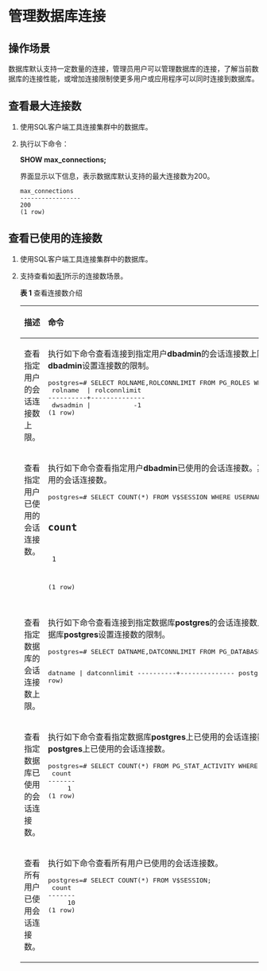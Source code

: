 # 管理数据库连接<a name="dws_01_0039"></a>

## 操作场景<a name="section17619740162122"></a>

数据库默认支持一定数量的连接，管理员用户可以管理数据库的连接，了解当前数据库的连接性能，或增加连接限制使更多用户或应用程序可以同时连接到数据库。

## 查看最大连接数<a name="section63237288162656"></a>

1.  使用SQL客户端工具连接集群中的数据库。
2.  执行以下命令：

    **SHOW max\_connections;**

    界面显示以下信息，表示数据库默认支持的最大连接数为200。

    ```
    max_connections
    ----------------- 
    200
    (1 row)
    ```


## 查看已使用的连接数<a name="section51149057162719"></a>

1.  使用SQL客户端工具连接集群中的数据库。
2.  支持查看如[表1](#tecae727d5c1d47f897891d48c13a5589)所示的连接数场景。

    **表 1**  查看连接数介绍

    <a name="tecae727d5c1d47f897891d48c13a5589"></a>
    <table><thead align="left"><tr id="r179959cf45364cf58c799bda03c7bb64"><th class="cellrowborder" valign="top" width="31.41%" id="mcps1.2.3.1.1"><p id="ae171f1cd533b4726b49baf1132425434"><a name="ae171f1cd533b4726b49baf1132425434"></a><a name="ae171f1cd533b4726b49baf1132425434"></a><strong id="b3780005091637"><a name="b3780005091637"></a><a name="b3780005091637"></a>描述</strong></p>
    </th>
    <th class="cellrowborder" valign="top" width="68.58999999999999%" id="mcps1.2.3.1.2"><p id="a28ea6d3b74bd402e9d3dcfeeb2e0746f"><a name="a28ea6d3b74bd402e9d3dcfeeb2e0746f"></a><a name="a28ea6d3b74bd402e9d3dcfeeb2e0746f"></a><strong id="b4190517591637"><a name="b4190517591637"></a><a name="b4190517591637"></a>命令</strong></p>
    </th>
    </tr>
    </thead>
    <tbody><tr id="rf78f73de6ad54b2a8e09f2d3382d3dbd"><td class="cellrowborder" valign="top" width="31.41%" headers="mcps1.2.3.1.1 "><p id="afb7e4b301e2843e7a08a5ff536ddbeed"><a name="afb7e4b301e2843e7a08a5ff536ddbeed"></a><a name="afb7e4b301e2843e7a08a5ff536ddbeed"></a>查看指定用户的会话连接数上限。</p>
    </td>
    <td class="cellrowborder" valign="top" width="68.58999999999999%" headers="mcps1.2.3.1.2 "><p id="ab8dd33c527184267906ad039a6609f45"><a name="ab8dd33c527184267906ad039a6609f45"></a><a name="ab8dd33c527184267906ad039a6609f45"></a>执行如下命令查看连接到指定用户<strong id="b9443757163724"><a name="b9443757163724"></a><a name="b9443757163724"></a>dbadmin</strong>的会话连接数上限。其中<span class="parmvalue" id="parmvalue5854107163811"><a name="parmvalue5854107163811"></a><a name="parmvalue5854107163811"></a>“-1”</span>表示没有对用户<strong id="b35847861163728"><a name="b35847861163728"></a><a name="b35847861163728"></a>dbadmin</strong>设置连接数的限制。</p>
    <a name="screen5384699191838"></a><a name="screen5384699191838"></a><pre class="screen" codetype="Sql" id="screen5384699191838">postgres=# SELECT ROLNAME,ROLCONNLIMIT FROM PG_ROLES WHERE ROLNAME='dbadmin';
     rolname  | rolconnlimit
    ----------+--------------
     dwsadmin |           -1
    (1 row)</pre>
    </td>
    </tr>
    <tr id="rb9364ee1488746ba915d61980913738b"><td class="cellrowborder" valign="top" width="31.41%" headers="mcps1.2.3.1.1 "><p id="a84b65df54eb7428fb4beefcf68b01d51"><a name="a84b65df54eb7428fb4beefcf68b01d51"></a><a name="a84b65df54eb7428fb4beefcf68b01d51"></a>查看指定用户已使用的会话连接数。</p>
    </td>
    <td class="cellrowborder" valign="top" width="68.58999999999999%" headers="mcps1.2.3.1.2 "><p id="a7bbf9e48551c4e42bc4e3d96f03ef5f9"><a name="a7bbf9e48551c4e42bc4e3d96f03ef5f9"></a><a name="a7bbf9e48551c4e42bc4e3d96f03ef5f9"></a>执行如下命令查看指定用户<strong id="b34525999163859"><a name="b34525999163859"></a><a name="b34525999163859"></a>dbadmin</strong>已使用的会话连接数。其中，<span class="parmvalue" id="parmvalue6572030216394"><a name="parmvalue6572030216394"></a><a name="parmvalue6572030216394"></a>“1”</span>表示<strong id="b3268088416391"><a name="b3268088416391"></a><a name="b3268088416391"></a>dbadmin</strong>已使用的会话连接数。</p>
    <a name="screen32646809135149"></a><a name="screen32646809135149"></a><pre class="screen" codetype="Sql" id="screen32646809135149">postgres=# SELECT COUNT(*) FROM V$SESSION WHERE USERNAME='dbadmin';
    
     count
    -------
         1
    (1 row)</pre>
    </td>
    </tr>
    <tr id="r889ca3da3fd94fac8d7084502eb05337"><td class="cellrowborder" valign="top" width="31.41%" headers="mcps1.2.3.1.1 "><p id="a299da3745d0b40e48789114e0fa70011"><a name="a299da3745d0b40e48789114e0fa70011"></a><a name="a299da3745d0b40e48789114e0fa70011"></a>查看指定数据库的会话连接数上限。</p>
    </td>
    <td class="cellrowborder" valign="top" width="68.58999999999999%" headers="mcps1.2.3.1.2 "><p id="ac7ab9e1f26c84b959f03594e27683d08"><a name="ac7ab9e1f26c84b959f03594e27683d08"></a><a name="ac7ab9e1f26c84b959f03594e27683d08"></a>执行如下命令查看连接到指定数据库<strong id="b3869038016399"><a name="b3869038016399"></a><a name="b3869038016399"></a>postgres</strong>的会话连接数上限。其中<span class="parmvalue" id="parmvalue363767339189"><a name="parmvalue363767339189"></a><a name="parmvalue363767339189"></a>“-1”</span>表示没有对数据库<strong id="b15776964163913"><a name="b15776964163913"></a><a name="b15776964163913"></a>postgres</strong>设置连接数的限制。</p>
    <a name="s116628f616314f27a5a02cd806cf7e23"></a><a name="s116628f616314f27a5a02cd806cf7e23"></a><pre class="screen" codetype="Sql" id="s116628f616314f27a5a02cd806cf7e23">postgres=# SELECT DATNAME,DATCONNLIMIT FROM PG_DATABASE WHERE DATNAME='postgres';
    
     datname  | datconnlimit
    ----------+--------------
     postgres |           -1
    (1 row)</pre>
    </td>
    </tr>
    <tr id="r1d23eb9755ed45379a778f04d1a7ceea"><td class="cellrowborder" valign="top" width="31.41%" headers="mcps1.2.3.1.1 "><p id="af67879da387345dc9470f0d5872e160c"><a name="af67879da387345dc9470f0d5872e160c"></a><a name="af67879da387345dc9470f0d5872e160c"></a>查看指定数据库已使用的会话连接数。</p>
    </td>
    <td class="cellrowborder" valign="top" width="68.58999999999999%" headers="mcps1.2.3.1.2 "><p id="adc65e02e0fde4ae2ae7bda282f3eb6a4"><a name="adc65e02e0fde4ae2ae7bda282f3eb6a4"></a><a name="adc65e02e0fde4ae2ae7bda282f3eb6a4"></a>执行如下命令查看指定数据库<strong id="b14074335163929"><a name="b14074335163929"></a><a name="b14074335163929"></a>postgres</strong>上已使用的会话连接数。其中，<span class="parmvalue" id="parmvalue1630331291813"><a name="parmvalue1630331291813"></a><a name="parmvalue1630331291813"></a>“1”</span>表示数据库<strong id="b44396523163930"><a name="b44396523163930"></a><a name="b44396523163930"></a>postgres</strong>上已使用的会话连接数。</p>
    <a name="screen502887401659"></a><a name="screen502887401659"></a><pre class="screen" codetype="Sql" id="screen502887401659">postgres=# SELECT COUNT(*) FROM PG_STAT_ACTIVITY WHERE DATNAME='postgres';
     count 
    -------
         1
    (1 row)</pre>
    </td>
    </tr>
    <tr id="rc9f924a62f4e4ea8b06e58653f1f3a90"><td class="cellrowborder" valign="top" width="31.41%" headers="mcps1.2.3.1.1 "><p id="aa5d31760ef1d4425bd3e68793c11148c"><a name="aa5d31760ef1d4425bd3e68793c11148c"></a><a name="aa5d31760ef1d4425bd3e68793c11148c"></a>查看所有用户已使用会话连接数。</p>
    </td>
    <td class="cellrowborder" valign="top" width="68.58999999999999%" headers="mcps1.2.3.1.2 "><p id="a1df256201d644b6cbaa4a5984fd7b554"><a name="a1df256201d644b6cbaa4a5984fd7b554"></a><a name="a1df256201d644b6cbaa4a5984fd7b554"></a>执行如下命令查看所有用户已使用的会话连接数。</p>
    <a name="sf5d5e911ba2f485bba92984f0375526a"></a><a name="sf5d5e911ba2f485bba92984f0375526a"></a><pre class="screen" codetype="Sql" id="sf5d5e911ba2f485bba92984f0375526a">postgres=# SELECT COUNT(*) FROM V$SESSION;
     count
    -------
         10
    (1 row)</pre>
    </td>
    </tr>
    </tbody>
    </table>


